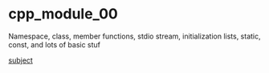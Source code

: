 # cpp_module_00
Namespace, class, member functions, stdio stream, initialization lists, static, const, and lots of basic stuf

[subject](es_subject.pdf)
